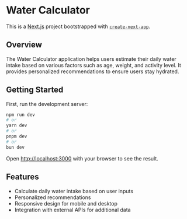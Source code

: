 # Water Calculator

This is a [Next.js](https://nextjs.org) project bootstrapped with [`create-next-app`](https://nextjs.org/docs/app/api-reference/cli/create-next-app).

## Overview

The Water Calculator application helps users estimate their daily water intake based on various factors such as age, weight, and activity level. It provides personalized recommendations to ensure users stay hydrated.

## Getting Started

First, run the development server:

```bash
npm run dev
# or
yarn dev
# or
pnpm dev
# or
bun dev
```

Open [http://localhost:3000](http://localhost:3000) with your browser to see the result.

## Features

- Calculate daily water intake based on user inputs
- Personalized recommendations
- Responsive design for mobile and desktop
- Integration with external APIs for additional data
